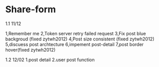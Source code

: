 # Share-form
1.1  11/12

1,Remember me
2,Token server retry failed request
3,Fix post blue backgroud (fixed zytwh2012) 
4,Post size consistent (fixed zytwh2012) 
5,discuess post archtecture
6,impement post-detail
7,post border hover(fixed zytwh2012)

1.2 12/02
1.post detail
2.user post function

